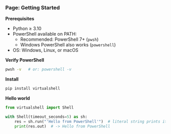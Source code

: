 ### Page: Getting Started

**Prerequisites**
- Python ≥ 3.10
- PowerShell available on PATH:
  - Recommended: PowerShell 7+ (`pwsh`)
  - Windows PowerShell also works (`powershell`)
- OS: Windows, Linux, or macOS

**Verify PowerShell**
```bash
pwsh -v   # or: powershell -v
```

**Install**
```bash
pip install virtualshell
```

**Hello world**
```python
from virtualshell import Shell

with Shell(timeout_seconds=5) as sh:
    res = sh.run("'Hello from PowerShell'")  # literal string prints itself
    print(res.out)  # -> Hello from PowerShell
```
